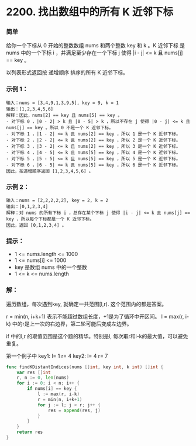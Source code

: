 # 2200. 找出数组中的所有 K 近邻下标

### 简单

给你一个下标从 0 开始的整数数组 nums 和两个整数 key 和 k 。K 近邻下标 是 nums 中的一个下标 i ，并满足至少存在一个下标 j 使得 |i - j| <= k 且 nums[j] == key 。

以列表形式返回按 递增顺序 排序的所有 K 近邻下标。

### 示例 1：

	输入：nums = [3,4,9,1,3,9,5], key = 9, k = 1
	输出：[1,2,3,4,5,6]
	解释：因此，nums[2] == key 且 nums[5] == key 。
	- 对下标 0 ，|0 - 2| > k 且 |0 - 5| > k ，所以不存在 j 使得 |0 - j| <= k 且 nums[j] == key 。所以 0 不是一个 K 近邻下标。
	- 对下标 1 ，|1 - 2| <= k 且 nums[2] == key ，所以 1 是一个 K 近邻下标。
	- 对下标 2 ，|2 - 2| <= k 且 nums[2] == key ，所以 2 是一个 K 近邻下标。
	- 对下标 3 ，|3 - 2| <= k 且 nums[2] == key ，所以 3 是一个 K 近邻下标。
	- 对下标 4 ，|4 - 5| <= k 且 nums[5] == key ，所以 4 是一个 K 近邻下标。
	- 对下标 5 ，|5 - 5| <= k 且 nums[5] == key ，所以 5 是一个 K 近邻下标。
	- 对下标 6 ，|6 - 5| <= k 且 nums[5] == key ，所以 6 是一个 K 近邻下标。
	因此，按递增顺序返回 [1,2,3,4,5,6] 。 

### 示例 2：
	输入：nums = [2,2,2,2,2], key = 2, k = 2
	输出：[0,1,2,3,4]
	解释：对 nums 的所有下标 i ，总存在某个下标 j 使得 |i - j| <= k 且 nums[j] == key ，所以每个下标都是一个 K 近邻下标。 
	因此，返回 [0,1,2,3,4] 。

### 提示：
- 1 <= nums.length <= 1000
- 1 <= nums[i] <= 1000
- key 是数组 nums 中的一个整数
- 1 <= k <= nums.length

### 解：

遍历数组，每次遇到key, 就确定一共范围[l,r). 这个范围内的都是答案。

r = min(n, i+k+1) 表示不能超过数组长度，+1是为了循环中开区间。
l = max(r, i-k) 中的r是上一次的右边界，第二轮可能后变成左边界。

if 中的l,r 的取值范围是这个题的精华。特别是l, 每次取r和i-k的最大值，可以避免重复。

第一个例子中
key1: l= 1 r= 4
key2: l= 4 r= 7

```go
func findKDistantIndices(nums []int, key int, k int) []int {
	var res []int
	r, n := 0, len(nums)
	for i := 0; i < n; i++ {
		if nums[i] == key {
			l := max(r, i-k)
			r = min(n, i+k+1)
			for j := l; j < r; j++ {
				res = append(res, j)
			}
		}
	}
	return res
}
```